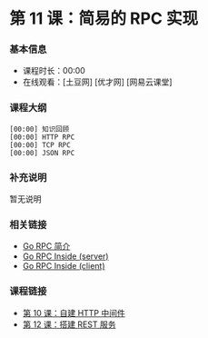 第 11 课：简易的 RPC 实现
==========================

### 基本信息

- 课程时长：00:00
- 在线观看：[土豆网] [优才网] [网易云课堂]

### 课程大纲

	[00:00] 知识回顾
	[00:00] HTTP RPC
	[00:00] TCP RPC
	[00:00] JSON RPC
	
### 补充说明

暂无说明

### 相关链接

- [Go RPC 简介](https://github.com/astaxie/build-web-application-with-golang/blob/master/ebook/08.4.md)
- [Go RPC Inside (server)](http://www.bigendian123.com/go/2013/09/01/go-rpcserver-inside/)
- [Go RPC Inside (client)](http://www.bigendian123.com/go/2013/08/28/go-rpcclient-inside/)

### 课程链接

- [第 10 课：自建 HTTP 中间件](../lecture10/lecture10.md)
- [第 12 课：搭建 REST 服务](../lecture12/lecture12.md)
